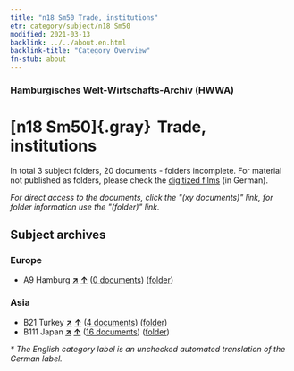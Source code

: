 ```yaml
---
title: "n18 Sm50 Trade, institutions"
etr: category/subject/n18 Sm50
modified: 2021-03-13
backlink: ../../about.en.html
backlink-title: "Category Overview"
fn-stub: about
---
```


### Hamburgisches Welt-Wirtschafts-Archiv (HWWA)
# [n18 Sm50]{.gray}&#8201; Trade, institutions&#160; 





In total 3 subject folders, 20 documents - folders incomplete.
For material not published as folders, please check the [digitized films](/film/h1_sh) (in German).

_For direct access to the documents, click the "(xy documents)" link, for folder information use the "(folder)" link._

## Subject archives



### Europe

- A9 Hamburg [**&nearr;**](../../../geo/i/140905/about.en.html "Hamburg (all folders)") [**&uarr;**](../../../geo/about.en.html#A9 "Country category system") (<a href="https://pm20.zbw.eu/dfgview/sh/140905,196473" title="about: Hamburg : Trade, institutions" target="_blank">0 documents</a>) ([folder](../../../../folder/sh/1409xx/140905/1964xx/196473/about.en.html))

### Asia

- B21 Turkey [**&nearr;**](../../../geo/i/141111/about.en.html "Turkey (all folders)") [**&uarr;**](../../../geo/about.en.html#B21 "Country category system") (<a href="https://pm20.zbw.eu/dfgview/sh/141111,196473" title="about: Turkey : Trade, institutions" target="_blank">4 documents</a>) ([folder](../../../../folder/sh/1411xx/141111/1964xx/196473/about.en.html))
- B111 Japan [**&nearr;**](../../../geo/i/141272/about.en.html "Japan (all folders)") [**&uarr;**](../../../geo/about.en.html#B111 "Country category system") (<a href="https://pm20.zbw.eu/dfgview/sh/141272,196473" title="about: Japan : Trade, institutions" target="_blank">16 documents</a>) ([folder](../../../../folder/sh/1412xx/141272/1964xx/196473/about.en.html))


_* The English category label is an unchecked automated translation of the German label._

